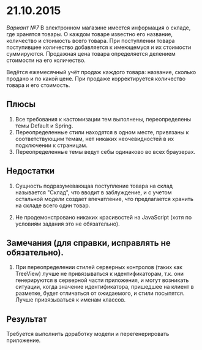 # 21.10.2015
*Вариант №7*
В электронном магазине имеется информация о складе, где хранятся товары. О каждом товаре известно его название, 
количество и стоимость всего товара. При поступлении товара поступившее количество добавляется к имеющемуся и их 
стоимости суммируются. Продажная цена товара определяется делением стоимости на его количество.

Ведётся ежемесячный учёт продаж каждого товара: название, сколько продано и по какой цене. При продаже 
корректируется количество товара и его стоимость.

## Плюсы
1. Все требования к кастомизации тем выполнены, переопределены темы Default и Spring.
2. Переопределенные стили находятся в одном месте, привязаны к соответствующим темам, нет никаких неочевидностей 
   в их подключении к страницам.
3. Переопределенные темы ведут себы одинаково во всех браузерах.

## Недостатки
1. Сущность подразумевающаа поступление товара на склад называется "Склад", что вводит в заблуждение, и с учетом остальной модели создает впечатление, что предлагается хранить на складе всего один товар.
   
2. Не продемонстровано никаких красивостей на JavaScript (хотя по условиям задания это не обязательно).

## Замечания (для справки, исправлять не обязательно).
1. При переопределении стилей серверных контролов (таких как TreeView) лучше не привязываться к идентификаторам, 
   т.к. они генерируются в серверной части приложения, и могут возникать ситуации, когда значение идентификатора,
   пришедшее на клиент в разметке, будет отличаться от ожидаемого, и стили посыпятся.
   Лучше привязываться к именам классов.

## Результат
Требуется выполнить доработку модели и перегенерировать приложение.
